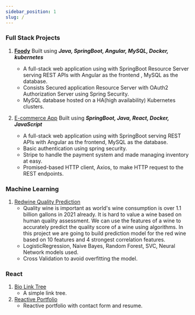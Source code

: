 ```yaml
---
sidebar_position: 1
slug: /
---
```


### Full Stack Projects ###
1. **[Foody](https://github.com/Junhe-Chen-9/Foody)** Built using ***Java, SpringBoot, Angular, MySQL, Docker, kubernetes***
    - A full-stack web application using with SpringBoot Resource Server serving REST APIs with Angular as the frontend , MySQL as the database.
    - Consists Secured application Resource Server with OAuth2 Authorization Server using Spring Security.
    - MySQL database hosted on a HA(high availability) Kubernetes clusters.

2. [E-commerce App](https://github.com/Junhe-Chen-9/e-commerce-app-584) Built using ***SpringBoot, Java, React, Docker, JavaScript***
    - A full-stack web application using with SpringBoot serving REST APIs with Angular as the frontend, MySQL as the database.
    - Basic authentication using spring security.
    - Stripe to handle the payment system and made managing inventory at easy.
    - Promised-based HTTP client, Axios, to make HTTP request to the REST endpoints.

### Machine Learning ###
1. [Redwine Quality Prediction](https://github.com/Junhe-Chen-9/redwine-quality-prediction)
    - Quality wine is important as world's wine consumption is over 1.1 billion gallons in 2021 already. It is hard to value a wine based on human quality assessment. We can use the features of a wine to accurately predict the quality score of a wine using algorithms. In this project we are going to build prediction model for the red wine based on 10 features and 4 strongest correlation features. 
    - LogisticRegression, Naive Bayes, Random Forest, SVC, Neural Network models used.
    - Cross Validation to avoid overfitting the model.

### React ###
1. [Bio Link Tree](https://github.com/Junhe-Chen-9/biolinksite)
    - A simple link tree.
2. [Reactive Portfolio](https://github.com/Junhe-Chen-9/reactive-portfolio-jc)
    - Reactive portfolio with contact form and resume.
